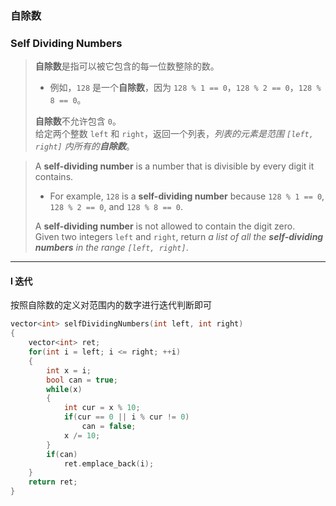 ### 自除数
### Self Dividing Numbers

> **自除数**是指可以被它包含的每一位数整除的数。  
> - 例如，`128` 是一个**自除数**，因为 `128 % 1 == 0`，`128 % 2 == 0`，`128 % 8 == 0`。  
> 
> **自除数**不允许包含 `0`。  
> 给定两个整数 `left` 和 `right`，返回一个列表，*列表的元素是范围 `[left, right]` 内所有的**自除数***。  

> A **self-dividing number** is a number that is divisible by every digit it contains.  
> - For example, `128` is a **self-dividing number** because `128 % 1 == 0`, `128 % 2 == 0`, and `128 % 8 == 0`.  
> 
> A **self-dividing number** is not allowed to contain the digit zero.  
> Given two integers `left` and `right`, return *a list of all the **self-dividing numbers** in the range `[left, right]`*.  

----------

#### I 迭代

按照自除数的定义对范围内的数字进行迭代判断即可  

```cpp
vector<int> selfDividingNumbers(int left, int right) 
{
    vector<int> ret;
    for(int i = left; i <= right; ++i)
    {
        int x = i;
        bool can = true;
        while(x)
        {
            int cur = x % 10;
            if(cur == 0 || i % cur != 0)
                can = false;
            x /= 10;
        }
        if(can)
            ret.emplace_back(i);
    }
    return ret;
}
```

